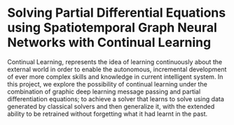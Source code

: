 # Solving Partial Differential Equations using Spatiotemporal Graph Neural Networks with Continual Learning
 Continual Learning, represents the idea of learning continuously about the external world in order to enable the autonomous, incremental development of ever more complex skills and knowledge in current intelligent system. In this project, we explore the possibility of continual learning under the combination of graphic deep learning message passing and partial differentiation equations; to achieve a solver that learns to solve using data generated by classical solvers and then generalize it, with the extended ability to be retrained without forgetting what it had learnt in the past.
